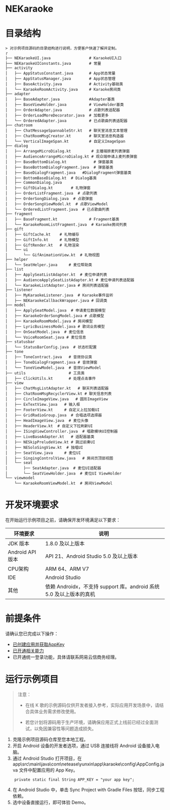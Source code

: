 # NEKaraoke

# 目录结构

```
> 对示例项目源码的目录结构进行说明，方便客户快速了解并定制。
┌
├── NEKaraokeUI.java                 # KaraokeUI入口 
├── NEKaraokeUIConstants.java        # 常量
├── activity
│   ├── AppStatusConstant.java       # App状态常量
│   ├── AppStatusManager.java        # App状态管理 
│   ├── BaseActivity.java            # Activity基础类
│   └── KaraokeRoomActivity.java     # Karaoke房间类
├── adapter
│   ├── BaseAdapter.java             #Adapter基类
│   ├── BaseViewHolder.java          # ViewHolder基类 
│   ├── OrderAdapter.java            # 点歌列表适配器
│   ├── OrderLoadMoreDecorator.java  # 加载更多
│   └── OrderedAdapter.java          # 已点歌曲列表适配器
├── chatroom
│   ├── ChatMessageSpannableStr.kt   # 聊天室消息文本管理
│   ├── ChatRoomMsgCreator.kt        # 聊天室消息构造器
│   └── VerticalImageSpan.kt         # 自定义ImageSpan
├── dialog
│   ├── ArrangeMicroDialog.kt         # 主播端排麦列表弹窗
│   ├── AudienceArrangeMicroDialog.kt # 观众端申请上麦列表弹窗
│   ├── BaseBottomDialog.kt            # 弹窗基类
│   ├── BaseBottomDialogFragment.java  # 弹窗基类
│   ├── BaseDialogFragment.java   #DialogFragment弹窗基类
│   ├── BottomBaseDialog.kt  # Dialog基类
│   ├── CommonDialog.java
│   ├── GiftDialog.kt        # 礼物弹窗
│   ├── OrderListFragment.java  # 点歌列表 
│   ├── OrderSongDialog.java  # 点歌弹窗
│   ├── OrderSongViewModel.kt  # 点歌ViewModel
│   └── OrderedListFragment.java  # 已点歌曲列表
├── fragment
│   ├── BaseFragment.kt              # Fragment基类
│   └── KaraokeRoomListFragment.java  # Karaoke房间列表
├── gift
│   ├── GiftCache.kt    # 礼物缓存
│   ├── GiftInfo.kt     # 礼物模型
│   ├── GiftRender.kt   # 礼物渲染 
│   └── ui
│       └── GifAnimationView.kt  # 礼物视图
├── helper
│   └── SeatHelper.java     # 麦位帮助类
├── list
│   ├── ApplySeatListAdapter.kt  # 麦位申请列表
│   ├── AudienceApplySeatListAdapter.kt # 麦位申请列表适配器
│   └── KaraokeListAdapter.java # 房间列表适配器
├── listener
│   ├── MyKaraokeListener.java  # Karaoke事件监听
│   ├── NEKaraokeCallbackWrapper.java # 回调类
├── model
│   ├── ApplySeatModel.java  # 申请麦位数据模型
│   ├── KaraokeOrderSongModel.java # 点歌模型
│   ├── KaraokeRoomModel.java # 房间模型
│   ├── LyricBusinessModel.java # 歌词业务模型
│   ├── OnSeatModel.java  # 麦位信息
│   └── VoiceRoomSeat.java # 麦位信息
├── statusbar
│   └── StatusBarConfig.java  # 状态栏配置
├── tone
│   ├── ToneContract.java   # 音效协议类
│   ├── ToneDialogFragment.java # 音效弹窗
│   └── ToneViewModel.java  # 音效ViewModel
├── utils                   # 工具类
│   ├── ClickUtils.kt       # 处理点击事件
├── view
│   ├── ChatMsgListAdapter.kt   # 聊天列表适配器
│   ├── ChatRoomMsgRecyclerView.kt # 聊天信息列表
│   ├── CircleImageView.java   # 圆形ImageView
│   ├── ExTextView.java   # 输入框
│   ├── FooterView.kt     # 自定义上拉加载UI
│   ├── GridRadioGroup.java  # 合唱选项选择器 
│   ├── HeadImageView.java  # 麦位头像
│   ├── HeaderView.kt  # 自定义下拉刷新UI
│   ├── ISingViewController.java  # 唱歌模块UI控制器
│   ├── LiveBaseAdapter.kt   # 适配器基类
│   ├── NESkipPreludeView.kt # 跳过前奏UI
│   ├── NESoloSingView.kt  # 独唱UI
│   ├── SeatView.java     # 麦位UI
│   ├── SingingControlView.java   # 房间页顶部视图
│   └── seat
│       ├── SeatAdapter.java  # 麦位UI适配器
│       └── SeatViewHolder.java  # 麦位UI ViewHolder
└── viewmodel
    └── KaraokeRoomViewModel.kt  # 房间ViewModel

```

# 开发环境要求
在开始运行示例项目之前，请确保开发环境满足以下要求：

| 环境要求                                                        | 说明                                                      |
| ------------------------------------------------------------ | ------------------------------------------------------------ |
|  JDK 版本  |  1.8.0 及以上版本   |
|  Android API 版本 | API 21、Android Studio 5.0 及以上版本   |
| CPU架构 | ARM 64、ARM V7   |
| IDE | Android Studio  |
| 其他 |  依赖 Androidx，不支持 support 库。android 系统 5.0 及以上版本的真机 |

# 前提条件

请确认您已完成以下操作：
- [已创建应用并获取AppKey](https://doc.yunxin.163.com/jcyOTA0ODM/docs/jcwMDQ2MTg)
- [已开通相关能力](https://doc.yunxin.163.com/docs/TA3ODAzNjE/zQ4MTI0Njc?platformId=50616)
- 已开通统一登录功能，具体请联系网易云信商务经理。
 
# 运行示例项目
>注意：
> * 在线 K 歌的示例源码仅供开发者接入参考，实际应用开发场景中，请结合具体业务需求修改使用。
>
> * 若您计划将源码用于生产环境，请确保应用正式上线前已经过全面测试，以免因兼容性等问题造成损失。
>

1. 克隆示例项目源码仓库至您本地工程。
2. 开启 Android 设备的开发者选项，通过 USB 连接线将 Android 设备接入电脑。
3. 通过 Android Studio 打开项目，在 app\src\main\java\com\netease\yunxin\app\karaoke\config\AppConfig.java  文件中配置应用的 App Key。
```
    private static final String APP_KEY = "your app key";
```
4. 在 Android Studio 中，单击 Sync Project with Gradle Files 按钮，同步工程依赖。
5. 选中设备直接运行，即可体验 Demo。

